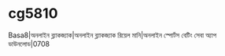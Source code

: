 # cg5810
Basa8|অনলাইন ব্ল্যাকজ্যাক|অনলাইন ব্ল্যাকজ্যাক রিয়েল মানি|অনলাইন স্পোর্টস বেটিং সেবা অ্যাপ ডাউনলোড|0708
